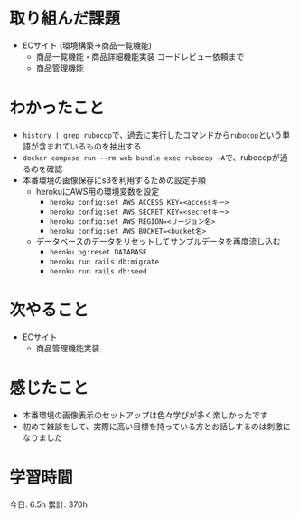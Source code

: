 # 取り組んだ課題 
+ ECサイト (環境構築->商品一覧機能)
    + 商品一覧機能・商品詳細機能実装 コードレビュー依頼まで
    + 商品管理機能
# わかったこと 
+ `history | grep rubocop`で、過去に実行したコマンドから`rubocop`という単語が含まれているものを抽出する
+ `docker compose run --rm web bundle exec rubocop -A`で、rubocopが通るのを確認
+ 本番環境の画像保存にs3を利用するための設定手順
    + herokuにAWS用の環境変数を設定
        + `heroku config:set AWS_ACCESS_KEY=<accessキー>`
        + `heroku config:set AWS_SECRET_KEY=<secretキー>`
        + `heroku config:set AWS_REGION=<リージョン名>`
        + `heroku config:set AWS_BUCKET=<bucket名>`
    + データベースのデータをリセットしてサンプルデータを再度流し込む
        + `heroku pg:reset DATABASE`
        + `heroku run rails db:migrate`
        + `heroku run rails db:seed`
# 次やること
+ ECサイト
    + 商品管理機能実装
# 感じたこと
+ 本番環境の画像表示のセットアップは色々学びが多く楽しかったです
+ 初めて雑談をして、実際に高い目標を持っている方とお話しするのは刺激になりました
# 学習時間  
今日: 6.5h 
累計: 370h 



